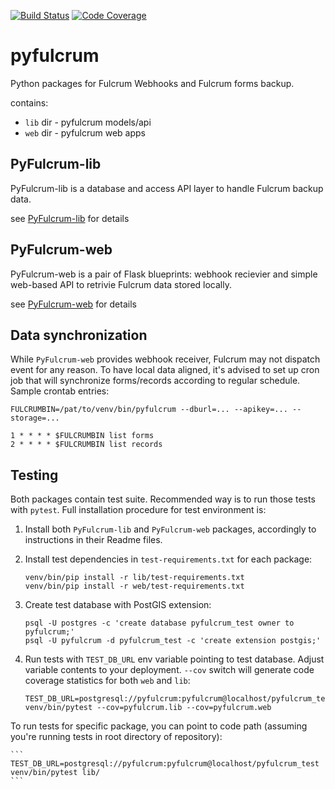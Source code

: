 [![Build Status](https://travis-ci.org/geosolutions-it/pyfulcrum.svg?branch=master)](https://travis-ci.org/geosolutions-it/pyfulcrum)
[![Code Coverage](https://codecov.io/github/geosolutions-it/pyfulcrum/coverage.svg?branch=master)](https://codecov.io/github/geosolutions-it/pyfulcrum?branch=master)

# pyfulcrum

Python packages for Fulcrum Webhooks and Fulcrum forms backup.

contains:
 * `lib` dir - pyfulcrum models/api
 * `web` dir - pyfulcrum web apps


## PyFulcrum-lib

 PyFulcrum-lib is a database and access API layer to handle Fulcrum backup data.

 see [PyFulcrum-lib](lib/README.md) for details

## PyFulcrum-web 
 
 PyFulcrum-web is a pair of Flask blueprints: webhook recievier and simple web-based API to retrivie Fulcrum data stored locally.

 see [PyFulcrum-web](web/README.md) for details

## Data synchronization

While `PyFulcrum-web` provides webhook receiver, Fulcrum may not dispatch event for any reason. To have local data aligned, it's advised to set up cron job that will synchronize forms/records according to regular schedule. Sample crontab entries:

```
FULCRUMBIN=/pat/to/venv/bin/pyfulcrum --dburl=... --apikey=... --storage=...

1 * * * * $FULCRUMBIN list forms
2 * * * * $FULCRUMBIN list records

```

## Testing

Both packages contain test suite. Recommended way is to run those tests with `pytest`. Full installation procedure for test environment is:

1. Install both `PyFulcrum-lib` and `PyFulcrum-web` packages, accordingly to instructions in their Readme files.

1. Install test dependencies in `test-requirements.txt` for each package:

    ```
    venv/bin/pip install -r lib/test-requirements.txt
    venv/bin/pip install -r web/test-requirements.txt
    ```

1. Create test database with PostGIS extension:

    ```
    psql -U postgres -c 'create database pyfulcrum_test owner to pyfulcrum;'
    psql -U pyfulcrum -d pyfulcrum_test -c 'create extension postgis;'
    ```

1. Run tests with `TEST_DB_URL` env variable pointing to test database. Adjust variable contents to your deployment. `--cov` switch will generate code coverage statistics for both `web` and `lib`:

    ```
    TEST_DB_URL=postgresql://pyfulcrum:pyfulcrum@localhost/pyfulcrum_test venv/bin/pytest --cov=pyfulcrum.lib --cov=pyfulcrum.web
    ```

To run tests for specific package, you can point to code path (assuming you're running tests in root directory of repository):

    ```
    TEST_DB_URL=postgresql://pyfulcrum:pyfulcrum@localhost/pyfulcrum_test venv/bin/pytest lib/
    ```
